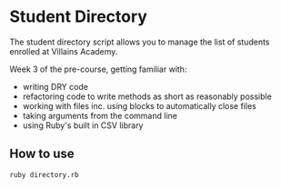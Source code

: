 # Student Directory #

The student directory script allows you to manage the list of students enrolled at Villains Academy.

Week 3 of the pre-course, getting familiar with:
* writing DRY code
* refactoring code to write methods as short as reasonably possible
* working with files inc. using blocks to automatically close files
* taking arguments from the command line
* using Ruby's built in CSV library

## How to use ##

```shell
ruby directory.rb
```
